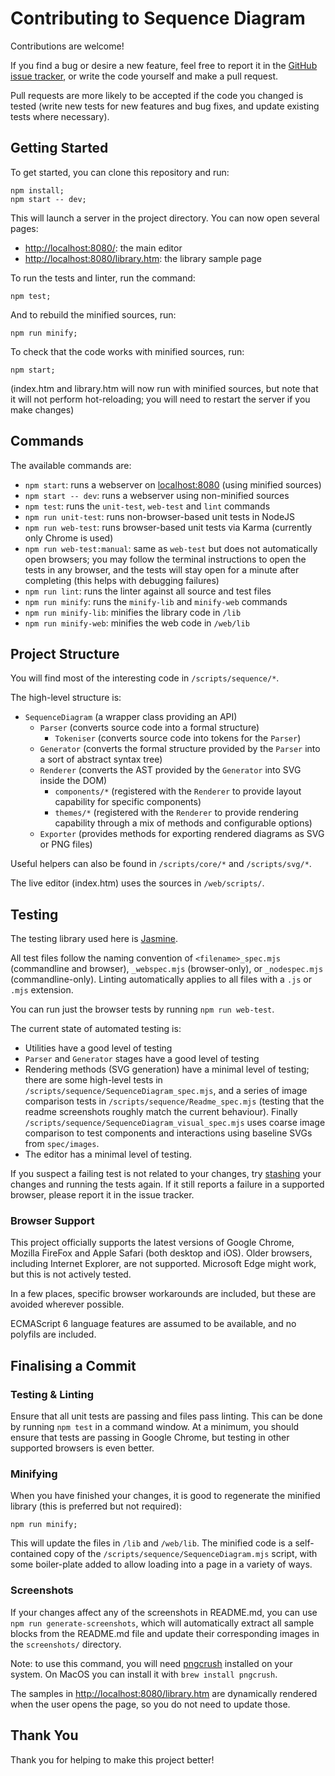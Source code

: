 # Contributing to Sequence Diagram

Contributions are welcome!

If you find a bug or desire a new feature, feel free to report it in
the [GitHub issue tracker](https://github.com/davidje13/SequenceDiagram/issues),
or write the code yourself and make a pull request.

Pull requests are more likely to be accepted if the code you changed
is tested (write new tests for new features and bug fixes, and update
existing tests where necessary).

## Getting Started

To get started, you can clone this repository and run:

```shell
npm install;
npm start -- dev;
```

This will launch a server in the project directory. You can now open
several pages:

* [http://localhost:8080/](http://localhost:8080/):
  the main editor
* [http://localhost:8080/library.htm](http://localhost:8080/library.htm):
  the library sample page

To run the tests and linter, run the command:

```shell
npm test;
```

And to rebuild the minified sources, run:

```shell
npm run minify;
```

To check that the code works with minified sources, run:

```shell
npm start;
```

(index.htm and library.htm will now run with minified sources, but note
that it will not perform hot-reloading; you will need to restart the
server if you make changes)

## Commands

The available commands are:

* `npm start`: runs a webserver on
  [localhost:8080](http://localhost:8080) (using minified sources)
* `npm start -- dev`: runs a webserver using non-minified sources
* `npm test`: runs the `unit-test`, `web-test` and `lint` commands
* `npm run unit-test`: runs non-browser-based unit tests in NodeJS
* `npm run web-test`: runs browser-based unit tests via Karma
  (currently only Chrome is used)
* `npm run web-test:manual`: same as `web-test` but does not
  automatically open browsers; you may follow the terminal instructions
  to open the tests in any browser, and the tests will stay open for a
  minute after completing (this helps with debugging failures)
* `npm run lint`: runs the linter against all source and test files
* `npm run minify`: runs the `minify-lib` and `minify-web` commands
* `npm run minify-lib`: minifies the library code in `/lib`
* `npm run minify-web`: minifies the web code in `/web/lib`

## Project Structure

You will find most of the interesting code in `/scripts/sequence/*`.

The high-level structure is:

* `SequenceDiagram` (a wrapper class providing an API)
  * `Parser` (converts source code into a formal structure)
    * `Tokeniser` (converts source code into tokens for the `Parser`)
  * `Generator` (converts the formal structure provided by the `Parser`
    into a sort of abstract syntax tree)
  * `Renderer` (converts the AST provided by the `Generator` into SVG
    inside the DOM)
    * `components/*` (registered with the `Renderer` to provide layout
      capability for specific components)
    * `themes/*` (registered with the `Renderer` to provide rendering
      capability through a mix of methods and configurable options)
  * `Exporter` (provides methods for exporting rendered diagrams as
    SVG or PNG files)

Useful helpers can also be found in `/scripts/core/*` and
`/scripts/svg/*`.

The live editor (index.htm) uses the sources in `/web/scripts/`.

## Testing

The testing library used here is [Jasmine](https://jasmine.github.io/).

All test files follow the naming convention of `<filename>_spec.mjs`
(commandline and browser), `_webspec.mjs` (browser-only), or
`_nodespec.mjs` (commandline-only). Linting automatically applies to
all files with a `.js` or `.mjs` extension.

You can run just the browser tests by running `npm run web-test`.

The current state of automated testing is:

* Utilities have a good level of testing
* `Parser` and `Generator` stages have a good level of testing
* Rendering methods (SVG generation) have a minimal level of testing;
  there are some high-level tests in
  `/scripts/sequence/SequenceDiagram_spec.mjs`, and a series of image
  comparison tests in `/scripts/sequence/Readme_spec.mjs` (testing that
  the readme screenshots roughly match the current behaviour). Finally
  `/scripts/sequence/SequenceDiagram_visual_spec.mjs` uses coarse image
  comparison to test components and interactions using baseline SVGs
  from `spec/images`.
* The editor has a minimal level of testing.

If you suspect a failing test is not related to your changes, try
[stashing](https://git-scm.com/docs/git-stash) your changes and running
the tests again. If it still reports a failure in a supported browser,
please report it in the issue tracker.

### Browser Support

This project officially supports the latest versions of Google Chrome,
Mozilla FireFox and Apple Safari (both desktop and iOS). Older
browsers, including Internet Explorer, are not supported. Microsoft
Edge might work, but this is not actively tested.

In a few places, specific browser workarounds are included, but these
are avoided wherever possible.

ECMAScript 6 language features are assumed to be available, and no
polyfils are included.

## Finalising a Commit

### Testing & Linting

Ensure that all unit tests are passing and files pass linting. This can
be done by running `npm test` in a command window. At a minimum, you
should ensure that tests are passing in Google Chrome, but testing in
other supported browsers is even better.

### Minifying

When you have finished your changes, it is good to regenerate the
minified library (this is preferred but not required):

```shell
npm run minify;
```

This will update the files in `/lib` and `/web/lib`. The minified code
is a self-contained copy of the `/scripts/sequence/SequenceDiagram.mjs`
script, with some boiler-plate added to allow loading into a page in a
variety of ways.

### Screenshots

If your changes affect any of the screenshots in README.md, you can
use `npm run generate-screenshots`, which will automatically extract
all sample blocks from the README.md file and update their
corresponding images in the `screenshots/` directory.

Note: to use this command, you will need
[pngcrush](https://pmt.sourceforge.io/pngcrush/) installed on your
system. On MacOS you can install it with `brew install pngcrush`.

The samples in
[http://localhost:8080/library.htm](http://localhost:8080/library.htm)
are dynamically rendered when the user opens the page, so you do not
need to update those.

## Thank You

Thank you for helping to make this project better!
